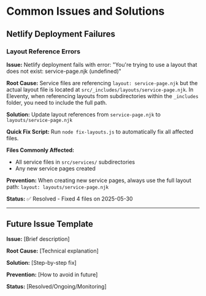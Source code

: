 # Common Issues and Solutions

## Netlify Deployment Failures

### Layout Reference Errors

**Issue:** Netlify deployment fails with error: "You're trying to use a layout that does not exist: service-page.njk (undefined)"

**Root Cause:** Service files are referencing `layout: service-page.njk` but the actual layout file is located at `src/_includes/layouts/service-page.njk`. In Eleventy, when referencing layouts from subdirectories within the `_includes` folder, you need to include the full path.

**Solution:** Update layout references from `service-page.njk` to `layouts/service-page.njk`

**Quick Fix Script:** Run `node fix-layouts.js` to automatically fix all affected files.

**Files Commonly Affected:**
- All service files in `src/services/` subdirectories
- Any new service pages created

**Prevention:** When creating new service pages, always use the full layout path: `layout: layouts/service-page.njk`

**Status:** ✅ Resolved - Fixed 4 files on 2025-05-30

---

## Future Issue Template

**Issue:** [Brief description]

**Root Cause:** [Technical explanation]

**Solution:** [Step-by-step fix]

**Prevention:** [How to avoid in future]

**Status:** [Resolved/Ongoing/Monitoring]
